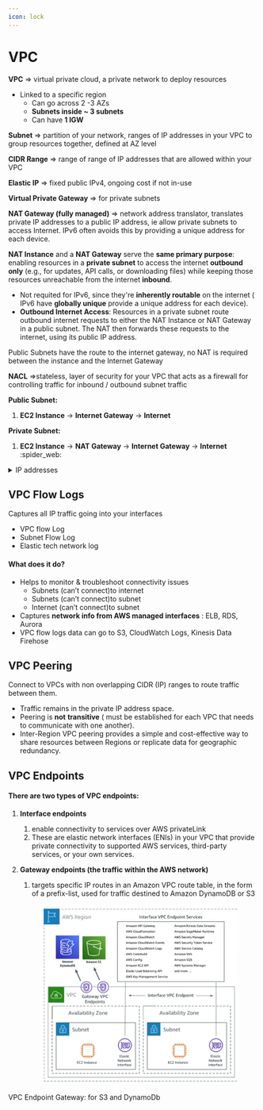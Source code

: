 ```yaml
---
icon: lock
---
```


# VPC

**VPC** ⇒ virtual private cloud, a private network to deploy resources

* Linked to a specific region
  * Can go across 2 -3 AZs
  * **Subnets inside \~ 3 subnets**
  * Can have **1 IGW**

**Subnet** ⇒ partition of your network, ranges of IP addresses in your VPC to group resources together, defined at AZ level

**CIDR Range** ⇒ range of range of IP addresses that are allowed within your VPC

**Elastic IP** ⇒  fixed public IPv4, ongoing cost if not in-use

**Virtual Private Gateway** ⇒ for private subnets

**NAT Gateway (fully managed)** ⇒ network address translator, translates private IP addresses to a public IP address, ie allow private subnets to access Internet. IPv6 often avoids this by providing a unique address for each device.

**NAT Instance** and a **NAT Gateway** serve the **same primary purpose**: enabling resources in a **private subnet** to access the internet **outbound only** (e.g., for updates, API calls, or downloading files) while keeping those resources unreachable from the internet **inbound**.

* Not requited for IPv6, since they're **inherently routable** on the internet ( IPv6 have **globally unique**  provide a unique address for each device).
* **Outbound Internet Access**: Resources in a private subnet route outbound internet requests to either the NAT Instance or NAT Gateway in a public subnet. The NAT then forwards these requests to the internet, using its public IP address.

Public Subnets have the route to the internet gateway, no NAT  is required between the instance and the Internet Gateway

**NACL** ⇒stateless, layer of security for your VPC that acts as a firewall for controlling traffic for inbound / outbound subnet traffic

**Public Subnet:**

1. **EC2 Instance** → **Internet Gateway** → **Internet**

**Private Subnet:**

1. **EC2 Instance** → **NAT Gateway** → **Internet Gateway** → **Internet** :spider\_web:

<details>

<summary>IP addresses</summary>

Nearly all resources that you launch in your virtual private cloud (VPC) provide you with an IP address for connectivity. The vast majority of resources in your VPC use private IPv4 addresses.

Public IPv4 addresses have the following types:

* **Elastic IP addresses (EIPs)**: Static, public IPv4 addresses provided by Amazon that you can associate with an EC2 instance, elastic network interface, or AWS resource to achieve persistent.
* **EC2 public IPv4 addresses**: Public IPv4 addresses assigned to an EC2 instance by Amazon (if the EC2 instance is launched into a default subnet or if the instance is launched into a subnet that’s been configured to automatically assign a public IPv4 address).
*   Every **IPv6** is AWS is public there is no private range.

    &#x20;**IPv6 addresses are inherently routable** on the internet ( this means that IPv6 has a **globally unique IP address)** Instead, IPv6 access in a private subnet typically involves using **egress-only internet gateways.**

<!---->

* **BYO IPv4 addresses**: Public IPv4 addresses in the IPv4 address range that you’ve brought to AWS using&#x20;

All public IPv4 on AWS are $0.005 per hour ( including Elastic IP)

</details>

## VPC Flow Logs

Captures all IP traffic going into your interfaces

* VPC flow Log
* Subnet Flow Log
* Elastic tech network log

#### What does it do?

* Helps to monitor & troubleshoot connectivity issues
  * Subnets (can’t connect)to internet
  * Subnets (can’t connect)to subnet
  * Internet (can’t connect)to subnet
* Captures **network info from AWS managed interfaces** : ELB, RDS, Aurora
* VPC flow logs data can go to S3, CloudWatch Logs, Kinesis Data Firehose

## VPC Peering

Connect to VPCs with non overlapping CIDR (IP) ranges to route traffic between them.

* Traffic remains in the private IP address space.
* Peering is **not** **transitive** ( must be established for each VPC that needs to communicate with one another).
* Inter-Region VPC peering provides a simple and cost-effective way to share resources between Regions or replicate data for geographic redundancy.

## VPC Endpoints

#### There are two types of VPC endpoints:

1. **Interface endpoints**
   1. enable connectivity to services over AWS privateLink
   2. These are elastic network interfaces (ENIs) in your VPC that provide private connectivity to supported AWS services, third-party services, or your own services.
2.  **Gateway endpoints (the traffic within the AWS network)**

    1. targets specific IP routes in an Amazon VPC route table, in the form of a prefix-list, used for traffic destined to Amazon DynamoDB or S3

    <figure><img src="../../.gitbook/assets/image (3).png" alt=""><figcaption></figcaption></figure>

VPC Endpoint Gateway: for S3 and DynamoDb



